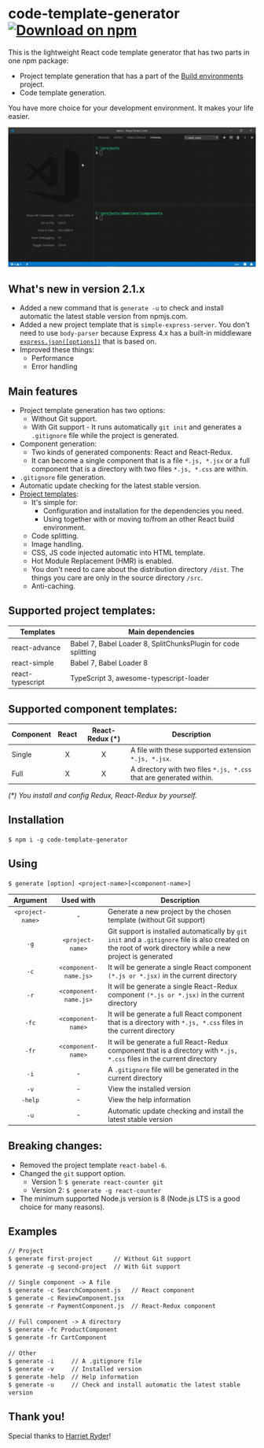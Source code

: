 # code-template-generator [![Download on npm](https://img.shields.io/badge/npm-v2.1.2-blue.svg)](https://www.npmjs.com/package/code-template-generator/)
This is the lightweight React code template generator that has two parts in one npm package:
* Project template generation that has a part of the [Build environments](https://github.com/nguyenkhois/build-environments) project.
* Code template generation.

You have more choice for your development environment. It makes your life easier.

![Demo](demonew.gif)

## What's new in version 2.1.x
* Added a new command that is `generate -u` to check and install automatic the latest stable version from npmjs.com.
* Added a new project template that is `simple-express-server`. You don't need to use `body-parser` because Express 4.x has a built-in middleware [`express.json([options])`](https://expressjs.com/en/api.html#express.json) that is based on.
* Improved these things:
    * Performance
    * Error handling

## Main features
* Project template generation has two options:
    * Without Git support.
    * With Git support - It runs automatically `git init` and generates a `.gitignore` file while the project is generated.
* Component generation:
    * Two kinds of generated components: React and React-Redux.
    * It can become a single component that is a file `*.js, *.jsx` or a full component that is a directory with two files `*.js, *.css` are within.
* `.gitignore` file generation.
* Automatic update checking for the latest stable version.
* [Project templates](https://github.com/nguyenkhois/build-environments):
    * It's simple for:
        * Configuration and installation for the dependencies you need.
        * Using together with or moving to/from an other React build environment.
    * Code splitting.
    * Image handling.
    * CSS, JS code injected automatic into HTML template.
    * Hot Module Replacement (HMR) is enabled.
    * You don't need to care about the distribution directory `/dist`. The things you care are only in the source directory `/src`.
    * Anti-caching.

## Supported project templates:
|Templates|Main dependencies|
|---|---|
|react-advance|Babel 7, Babel Loader 8, SplitChunksPlugin for code splitting|
|react-simple|Babel 7, Babel Loader 8|
|react-typescript|TypeScript 3, awesome-typescript-loader|

## Supported component templates:
|Component|React|React-Redux (*)|Description|
|---|:---:|:---:|---|
|Single|X|X|A file with these supported extension `*.js, *.jsx`.|
|Full|X|X|A directory with two files `*.js, *.css` that are generated within.|

_(*) You install and config Redux, React-Redux by yourself._

## Installation
`$ npm i -g code-template-generator`

## Using
`$ generate [option] <project-name>[<component-name>]`

| Argument | Used with | Description |
|:---:|:---:|---|
| `<project-name>` | - |  Generate a new project by the chosen template (without Git support) |
|`-g`|`<project-name>`| Git support is installed automatically by `git init` and a `.gitignore` file is also created on the root of work directory while a new project is generated|
|`-c`|`<component-name.js>`|It will be generate a single React component `(*.js or *.jsx)` in the current directory|
|`-r`|`<component-name.js>`|It will be generate a single React-Redux component `(*.js or *.jsx)` in the current directory|
|`-fc`|`<component-name>`|It will be generate a full React component that is a directory with `*.js, *.css` files in the current directory|
|`-fr`|`<component-name>`|It will be generate a full React-Redux component that is a directory with `*.js, *.css` files in the current directory|
| `-i` |-| A `.gitignore` file will be generated in the current directory |
|`-v`|-|View the installed version|
|`-help`|-|View the help information|
|`-u`|-| Automatic update checking and install the latest stable version |

## Breaking changes:
- Removed the project template `react-babel-6`.
- Changed the `git` support option.
    * Version 1: `$ generate react-counter git`
    * Version 2: `$ generate -g react-counter`
- The minimum supported Node.js version is 8 (Node.js LTS is a good choice for many reasons).

## Examples

````
// Project
$ generate first-project      // Without Git support
$ generate -g second-project  // With Git support

// Single component -> A file
$ generate -c SearchComponent.js   // React component
$ generate -c ReviewComponent.jsx
$ generate -r PaymentComponent.js  // React-Redux component

// Full component -> A directory
$ generate -fc ProductComponent
$ generate -fr CartComponent

// Other
$ generate -i     // A .gitignore file
$ generate -v     // Installed version
$ generate -help  // Help information
$ generate -u     // Check and install automatic the latest stable version
````

## Thank you!
Special thanks to [Harriet Ryder](https://medium.com/northcoders/creating-a-project-generator-with-node-29e13b3cd309)!
